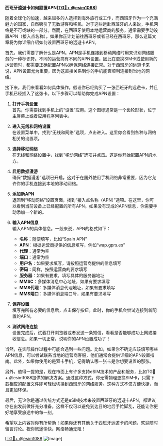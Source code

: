**西班牙遠遊卡如何設置APN[[TG💪+ @esim1088](https://t.me/s/esim1088)]**

随着全球化的加速，越来越多的人选择到海外旅行或工作，而西班牙作为一个充满魅力的国家，自然吸引了无数游客和移民。对于这些远赴西班牙的人来说，手机网络是不可或缺的一部分。然而，在西班牙使用本地运营商的服务，通常需要手动设置APN（接入点名称）。如果你正计划前往西班牙或者已经在西班牙，那么这篇文章将为你详细介绍如何设置西班牙的远遊卡APN。

首先，我们需要了解什么是APN。APN是手机连接到移动网络时用来识别网络服务的一种标识符。不同的运营商有不同的APN设置，因此在更换SIM卡或使用新的运营商时，都需要正确配置APN以确保网络连接正常。对于西班牙的远遊卡来说，APN设置尤为重要，因为这直接关系到你的手机能否顺利连接到当地的网络。

接下来，我们来看看如何具体操作。假设你已经购买了一张西班牙的远遊卡，并且手机已经插入了这张卡。以下步骤可以帮助你完成APN设置：

1. **打开手机设置**  
   首先，你需要找到手机上的“设置”应用。这个图标通常是一个齿轮形状，位于主屏幕上或者应用程序列表中。

2. **进入无线和网络设置**  
   在设置菜单中，找到“无线和网络”选项，点击进入。这里你会看到各种与网络相关的设置项。

3. **选择移动网络**  
   在无线和网络设置中，找到“移动网络”选项并点击。这是你开始配置APN的地方。

4. **启用数据漫游**  
   确保“数据漫游”选项已开启。这对于在国外使用手机网络非常重要，因为它允许你的手机连接到本地的移动网络。

5. **添加新APN**  
   返回到“移动网络”设置页面，找到“接入点名称（APN）”选项。在这里，你可以看到当前设备上已经配置的所有APN。如果没有现成的APN信息，你需要手动添加一个新的。

6. **输入APN信息**  
   输入APN的具体信息。一般来说，APN的格式如下：
   - **名称**：随便填写，比如“Spain APN”
   - **APN**：根据运营商提供的信息填写，例如“wap.gprs.es”
   - **代理**：通常为空
   - **端口**：通常为空
   - **用户名**：如果要求填写，请按照运营商提供的信息填写
   - **密码**：同样，按照运营商的要求填写
   - **服务器**：如果有要求，填写具体的服务器地址
   - **MMSC**：多媒体消息中心地址，如果有要求填写
   - **MMS代理**：多媒体消息代理地址，如果有要求填写
   - **MMS端口**：多媒体消息端口号，如果有要求填写

7. **保存设置**  
   填写完所有必要的信息后，点击保存按钮。此时，你的手机会尝试连接到新配置的APN。

8. **测试网络连接**  
   设置完成后，试着打开浏览器或者发送一条短信，看看是否能够成功上网或接收信息。如果一切正常，说明你的APN设置成功了！

当然，在实际操作过程中可能会遇到一些问题。比如，如果你不确定应该填写哪些APN信息，可以尝试联系当地的运营商客服，他们通常会提供详细的APN设置指南。此外，如果你使用的是双卡手机，记得确认哪一张卡是你想要设置的那张。

另外，值得一提的是，现在市面上有许多支持eSIM技术的产品和服务，比如TG💪+ @esim1088提供的解决方案。通过这种方式，你无需物理更换SIM卡，只需下载相应的配置文件即可轻松切换到西班牙的网络服务。这种方式不仅方便快捷，而且更加环保。

最后，无论你是通过传统方式还是eSIM技术来设置西班牙的远遊卡APN，都建议你在出发前做好充分准备。这样不仅可以避免到达目的地后手忙脚乱，还能让你更好地享受旅途中的每一刻。

希望以上内容对你有所帮助！如果你还有其他关于西班牙远遊卡的问题，欢迎随时留言讨论。祝你旅途愉快，网络畅通无阻！

[[TG💪+ @esim1088](https://t.me/s/esim1088) ![Image](https://i.postimg.cc/4NQfJmqS/Snipaste-2025-05-13-00-14-12.png)]